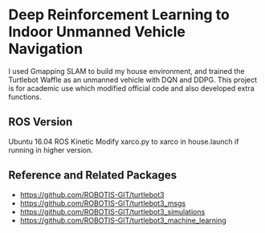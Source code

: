 # Deep Reinforcement Learning to Indoor Unmanned Vehicle Navigation
I used Gmapping SLAM to build my house environment, and trained the Turtlebot Waffle as an unmanned vehicle with DQN and DDPG.
This project is for academic use which modified official code and also developed extra functions.

## ROS Version
Ubuntu 16.04 ROS Kinetic
Modify xarco.py to xarco in house.launch if running in higher version.

## Reference and Related Packages
- https://github.com/ROBOTIS-GIT/turtlebot3
- https://github.com/ROBOTIS-GIT/turtlebot3_msgs
- https://github.com/ROBOTIS-GIT/turtlebot3_simulations
- https://github.com/ROBOTIS-GIT/turtlebot3_machine_learning
